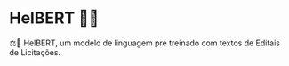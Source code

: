 # HelBERT 👨‍⚖️
⚖📝 HelBERT, um modelo de linguagem pré treinado com textos de Editais de Licitações.

